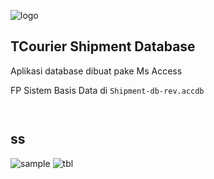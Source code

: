 

![logo](https://raw.githubusercontent.com/syubban/fpSBDWithYaboi/master/resources/logo-name.png)

## TCourier Shipment Database

Aplikasi database dibuat pake Ms Access

FP Sistem Basis Data di `Shipment-db-rev.accdb`

```

```
```

```
## ss



![sample](https://raw.githubusercontent.com/syubban/fpSBDWithYaboi/master/resources/landing-page-admin/landing-page-admin-example.png)
![tbl](https://raw.githubusercontent.com/syubban/fpSBDWithYaboi/master/tbl-relatationships.PNG)
